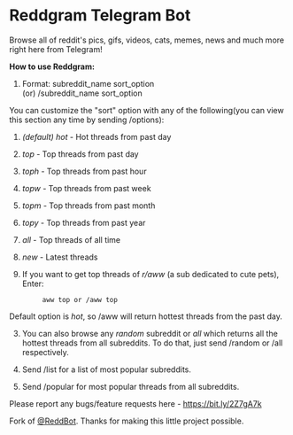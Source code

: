<h1>Reddgram Telegram Bot</h1>

Browse all of reddit's pics, gifs, videos, cats, memes, news and much more right here from Telegram!

<b>How to use Reddgram:</b>

1. Format: 
subreddit_name  sort_option  
            (or) 
/subreddit_name  sort_option

You can customize the "sort" option with any of the following(you can view this section any time by sending /options): 

1. _(default)_ *hot* - Hot threads from past day 
2. *top* - Top threads from past day
3. *toph* - Top threads from past hour
4. *topw* - Top threads from past week
5. *topm* - Top threads from past month
6. *topy* - Top threads from past year
7. *all* - Top threads of all time
8. *new* - Latest threads

2. If you want to get top threads of *r/aww* (a sub dedicated to cute pets), Enter: 

            aww top or /aww top

Default option is *hot*, so /aww will return hottest threads from the past day.

3. You can also browse any *random* subreddit or *all* which returns all the hottest threads from all subreddits. To do that, just send /random or /all respectively.

4. Send /list for a list of most popular subreddits.

5. Send /popular for most popular threads from all subreddits.

Please report any bugs/feature requests here - https://bit.ly/2Z7gA7k

Fork of <a href="https://github.com/poeti8/reddbot">@ReddBot</a>. Thanks for making this little project possible.
